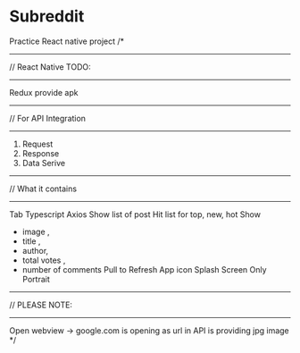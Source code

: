 # Subreddit
Practice React native project 
/* 
**************************
// React Native TODO:
**************************

  Redux
  provide apk
  
**************************
// For API Integration
**************************

 1. Request
 2. Response
 3. Data Serive

***************************
// What it contains 
***************************

 Tab 
 Typescript 
 Axios
 Show list of post 
 Hit list for top, new, hot 
 Show
   - image ,
   - title ,
   - author,
   - total votes ,
   - number of comments
 Pull to Refresh
 App icon
 Splash Screen
 Only Portrait


**************************
// PLEASE NOTE:
************************** 
 Open webview -> google.com is opening as url in API is providing jpg image
*/
